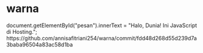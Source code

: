 # warna
<html>
    <head>
    <script>
         document. write ("animal")
    </script>
    </head>
    <body>
<script>
document. write ("grafik"
</script>
  </body>
</html>
document.getElementById("pesan").innerText = "Halo, Dunia! Ini JavaScript di Hosting.";
https://github.com/annisafitriani254/warna/commit/fdd48d268d55d239d7a3baba96504a83ac58d1ba
